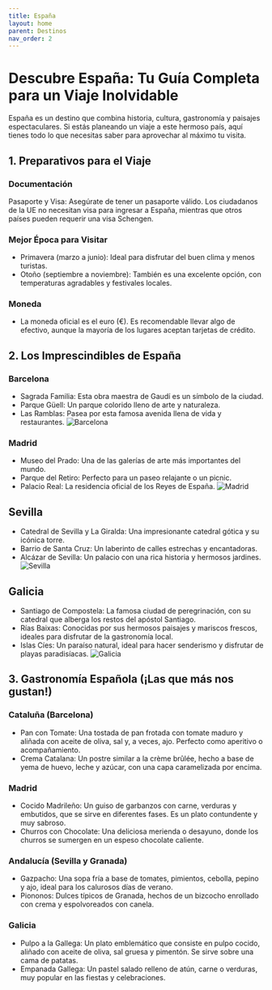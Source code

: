 ```yaml
---
title: España
layout: home
parent: Destinos
nav_order: 2
---
```


# Descubre España: Tu Guía Completa para un Viaje Inolvidable

España es un destino que combina historia, cultura, gastronomía y paisajes espectaculares.
Si estás planeando un viaje a este hermoso país, aquí tienes todo lo que necesitas saber para aprovechar al máximo tu visita.

## 1. Preparativos para el Viaje

### Documentación
   
Pasaporte y Visa: Asegúrate de tener un pasaporte válido. Los ciudadanos de la UE no necesitan visa para ingresar a España, mientras que otros países pueden requerir una visa Schengen.
   
### Mejor Época para Visitar
   
- Primavera (marzo a junio): Ideal para disfrutar del buen clima y menos turistas.
- Otoño (septiembre a noviembre): También es una excelente opción, con temperaturas agradables y festivales locales.
   
### Moneda

- La moneda oficial es el euro (€). Es recomendable llevar algo de efectivo, aunque la mayoría de los lugares aceptan tarjetas de crédito.

## 2. Los Imprescindibles de España

### Barcelona
- Sagrada Familia: Esta obra maestra de Gaudí es un símbolo de la ciudad.
- Parque Güell: Un parque colorido lleno de arte y naturaleza.
- Las Ramblas: Pasea por esta famosa avenida llena de vida y restaurantes.
  ![Barcelona](https://hips.hearstapps.com/hmg-prod/images/barcelona-city-skyline-with-sagrada-familia-royalty-free-image-1692960079.jpg)

### Madrid
- Museo del Prado: Una de las galerías de arte más importantes del mundo.
- Parque del Retiro: Perfecto para un paseo relajante o un picnic.
- Palacio Real: La residencia oficial de los Reyes de España.
![Madrid](https://www.civitatis.com/f/pseo/espana/madrid/gran-via-noche-madrid-1200.jpg)


## Sevilla
- Catedral de Sevilla y La Giralda: Una impresionante catedral gótica y su icónica torre.
- Barrio de Santa Cruz: Un laberinto de calles estrechas y encantadoras.
- Alcázar de Sevilla: Un palacio con una rica historia y hermosos jardines.
![Sevilla](https://github.com/user-attachments/assets/6a8007c9-9e3c-4c84-8a56-fcb5911dfd33)

## Galicia
- Santiago de Compostela: La famosa ciudad de peregrinación, con su catedral que alberga los restos del apóstol Santiago.
- Rías Baixas: Conocidas por sus hermosos paisajes y mariscos frescos, ideales para disfrutar de la gastronomía local.
- Islas Cíes: Un paraíso natural, ideal para hacer senderismo y disfrutar de playas paradisíacas.
 ![Galicia](https://res.cloudinary.com/worldpackers/image/upload/c_limit,f_auto,q_auto,w_1140/eqsl2dtjtezprsds8887)

## 3. Gastronomía Española (¡Las que más nos gustan!)

### Cataluña (Barcelona)
- Pan con Tomate: Una tostada de pan frotada con tomate maduro y aliñada con aceite de oliva, sal y, a veces, ajo. Perfecto como aperitivo o acompañamiento.
- Crema Catalana: Un postre similar a la crème brûlée, hecho a base de yema de huevo, leche y azúcar, con una capa caramelizada por encima.
### Madrid
- Cocido Madrileño: Un guiso de garbanzos con carne, verduras y embutidos, que se sirve en diferentes fases. Es un plato contundente y muy sabroso.
- Churros con Chocolate: Una deliciosa merienda o desayuno, donde los churros se sumergen en un espeso chocolate caliente.
  
### Andalucía (Sevilla y Granada)
- Gazpacho: Una sopa fría a base de tomates, pimientos, cebolla, pepino y ajo, ideal para los calurosos días de verano.
- Piononos: Dulces típicos de Granada, hechos de un bizcocho enrollado con crema y espolvoreados con canela.

### Galicia
- Pulpo a la Gallega: Un plato emblemático que consiste en pulpo cocido, aliñado con aceite de oliva, sal gruesa y pimentón. Se sirve sobre una cama de patatas.
- Empanada Gallega: Un pastel salado relleno de atún, carne o verduras, muy popular en las fiestas y celebraciones.
